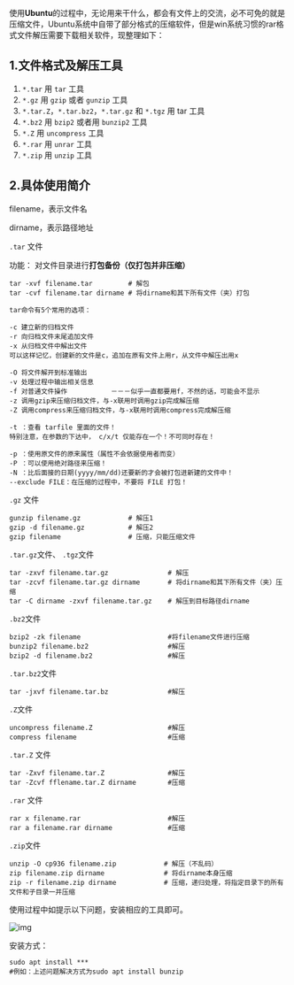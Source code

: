 ﻿使用**Ubuntu**的过程中，无论用来干什么，都会有文件上的交流，必不可免的就是压缩文件，Ubuntu系统中自带了部分格式的压缩软件，但是win系统习惯的rar格式文件解压需要下载相关软件，现整理如下：

## 1.文件格式及解压工具

1. `*.tar` 用 `tar` 工具
2. `*.gz` 用 `gzip` 或者 `gunzip` 工具
3. `*.tar.Z`，`*.tar.bz2`，`*.tar.gz` 和 `*.tgz` 用 tar 工具
4. `*.bz2` 用 `bzip2` 或者用 `bunzip2` 工具
5. `*.Z` 用 `uncompress` 工具
6. `*.rar` 用 `unrar` 工具
7. `*.zip` 用 `unzip` 工具

## 2.具体使用简介

filename，表示文件名

dirname，表示路径地址

`.tar` 文件

功能： 对文件目录进行**打包备份（仅打包并非压缩）**

```shell
tar -xvf filename.tar         # 解包
tar -cvf filename.tar dirname # 将dirname和其下所有文件（夹）打包
```

```shell
tar命令有5个常用的选项：

-c 建立新的归档文件
-r 向归档文件末尾追加文件
-x 从归档文件中解出文件
可以这样记忆，创建新的文件是c，追加在原有文件上用r，从文件中解压出用x

-O 将文件解开到标准输出
-v 处理过程中输出相关信息
-f 对普通文件操作           －－－似乎一直都要用f，不然的话，可能会不显示
-z 调用gzip来压缩归档文件，与-x联用时调用gzip完成解压缩
-Z 调用compress来压缩归档文件，与-x联用时调用compress完成解压缩

-t ：查看 tarfile 里面的文件！
特别注意，在参数的下达中， c/x/t 仅能存在一个！不可同时存在！

-p ：使用原文件的原来属性（属性不会依据使用者而变）
-P ：可以使用绝对路径来压缩！
-N ：比后面接的日期(yyyy/mm/dd)还要新的才会被打包进新建的文件中！
--exclude FILE：在压缩的过程中，不要将 FILE 打包！
```



`.gz` 文件

```shell
gunzip filename.gz            # 解压1
gzip -d filename.gz           # 解压2
gzip filename                 # 压缩，只能压缩文件
```



`.tar.gz`文件、 `.tgz`文件

```shell
tar -zxvf filename.tar.gz               # 解压
tar -zcvf filename.tar.gz dirname       # 将dirname和其下所有文件（夹）压缩
tar -C dirname -zxvf filename.tar.gz    # 解压到目标路径dirname
```



`.bz2`文件

```shell
bzip2 -zk filename                      #将filename文件进行压缩
bunzip2 filename.bz2                    #解压
bzip2 -d filename.bz2                   #解压
```



`.tar.bz2`文件

```shell
tar -jxvf filename.tar.bz               #解压
```



`.Z`文件

```shell
uncompress filename.Z                   #解压
compress filename                       #压缩
```



`.tar.Z` 文件

```text
tar -Zxvf filename.tar.Z                #解压
tar -Zcvf fflename.tar.Z dirname        #压缩
```



`.rar` 文件

```shell
rar x filename.rar                      #解压
rar a filename.rar dirname              #压缩
```



`.zip`文件

```shell
unzip -O cp936 filename.zip            # 解压（不乱码）
zip filename.zip dirname               # 将dirname本身压缩
zip -r filename.zip dirname            # 压缩，递归处理，将指定目录下的所有文件和子目录一并压缩
```

使用过程中如提示以下问题，安装相应的工具即可。

![img](https://pic4.zhimg.com/80/v2-5055592423e61ca6ace8596d859b1a83_720w.png)

安装方式：

```shell
sudo apt install ***                  
#例如：上述问题解决方式为sudo apt install bunzip
```

